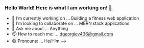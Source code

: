 ### Hello World! Here is what I am working on! 👋


- 🔭 I’m currently working on ... Building a fitness web application
- 👯 I’m looking to collaborate on ... MERN stack applications
- 💬 Ask me about ... Anything
- 📫 How to reach me: ... dgeorgiev436@gmail.com
- 😄 Pronouns: ... He/Him
-->
